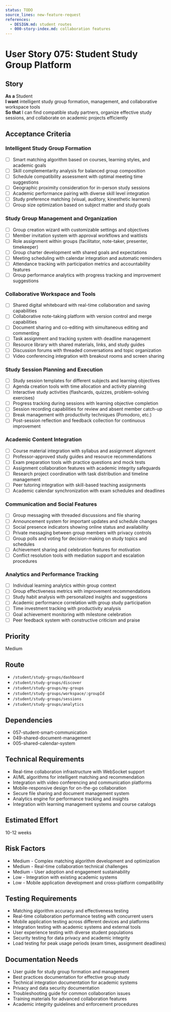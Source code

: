 ```yaml
---
status: TODO
source_lines: new-feature-request
references:
  - DESIGN.md: student routes
  - 000-story-index.md: collaboration features
---
```


# User Story 075: Student Study Group Platform

## Story
**As a** Student  
**I want** intelligent study group formation, management, and collaborative workspace tools  
**So that** I can find compatible study partners, organize effective study sessions, and collaborate on academic projects efficiently

## Acceptance Criteria

### Intelligent Study Group Formation
- [ ] Smart matching algorithm based on courses, learning styles, and academic goals
- [ ] Skill complementarity analysis for balanced group composition
- [ ] Schedule compatibility assessment with optimal meeting time suggestions
- [ ] Geographic proximity consideration for in-person study sessions
- [ ] Academic performance pairing with diverse skill level integration
- [ ] Study preference matching (visual, auditory, kinesthetic learners)
- [ ] Group size optimization based on subject matter and study goals

### Study Group Management and Organization
- [ ] Group creation wizard with customizable settings and objectives
- [ ] Member invitation system with approval workflows and waitlists
- [ ] Role assignment within groups (facilitator, note-taker, presenter, timekeeper)
- [ ] Group charter development with shared goals and expectations
- [ ] Meeting scheduling with calendar integration and automatic reminders
- [ ] Attendance tracking with participation metrics and accountability features
- [ ] Group performance analytics with progress tracking and improvement suggestions

### Collaborative Workspace and Tools
- [ ] Shared digital whiteboard with real-time collaboration and saving capabilities
- [ ] Collaborative note-taking platform with version control and merge capabilities
- [ ] Document sharing and co-editing with simultaneous editing and commenting
- [ ] Task assignment and tracking system with deadline management
- [ ] Resource library with shared materials, links, and study guides
- [ ] Discussion forums with threaded conversations and topic organization
- [ ] Video conferencing integration with breakout rooms and screen sharing

### Study Session Planning and Execution
- [ ] Study session templates for different subjects and learning objectives
- [ ] Agenda creation tools with time allocation and activity planning
- [ ] Interactive study activities (flashcards, quizzes, problem-solving exercises)
- [ ] Progress tracking during sessions with learning objective completion
- [ ] Session recording capabilities for review and absent member catch-up
- [ ] Break management with productivity techniques (Pomodoro, etc.)
- [ ] Post-session reflection and feedback collection for continuous improvement

### Academic Content Integration
- [ ] Course material integration with syllabus and assignment alignment
- [ ] Professor-approved study guides and resource recommendations
- [ ] Exam preparation tools with practice questions and mock tests
- [ ] Assignment collaboration features with academic integrity safeguards
- [ ] Research project coordination with task distribution and timeline management
- [ ] Peer tutoring integration with skill-based teaching assignments
- [ ] Academic calendar synchronization with exam schedules and deadlines

### Communication and Social Features
- [ ] Group messaging with threaded discussions and file sharing
- [ ] Announcement system for important updates and schedule changes
- [ ] Social presence indicators showing online status and availability
- [ ] Private messaging between group members with privacy controls
- [ ] Group polls and voting for decision-making on study topics and schedules
- [ ] Achievement sharing and celebration features for motivation
- [ ] Conflict resolution tools with mediation support and escalation procedures

### Analytics and Performance Tracking
- [ ] Individual learning analytics within group context
- [ ] Group effectiveness metrics with improvement recommendations
- [ ] Study habit analysis with personalized insights and suggestions
- [ ] Academic performance correlation with group study participation
- [ ] Time investment tracking with productivity analysis
- [ ] Goal achievement monitoring with milestone celebration
- [ ] Peer feedback system with constructive criticism and praise

## Priority
Medium

## Route
- `/student/study-groups/dashboard`
- `/student/study-groups/discover`
- `/student/study-groups/my-groups`
- `/student/study-groups/workspace/:groupId`
- `/student/study-groups/sessions`
- `/student/study-groups/analytics`

## Dependencies
- 057-student-smart-communication
- 049-shared-document-management
- 005-shared-calendar-system

## Technical Requirements
- Real-time collaboration infrastructure with WebSocket support
- AI/ML algorithms for intelligent matching and recommendation
- Integration with video conferencing and communication platforms
- Mobile-responsive design for on-the-go collaboration
- Secure file sharing and document management system
- Analytics engine for performance tracking and insights
- Integration with learning management systems and course catalogs

## Estimated Effort
10-12 weeks

## Risk Factors
- Medium - Complex matching algorithm development and optimization
- Medium - Real-time collaboration technical challenges
- Medium - User adoption and engagement sustainability
- Low - Integration with existing academic systems
- Low - Mobile application development and cross-platform compatibility

## Testing Requirements
- Matching algorithm accuracy and effectiveness testing
- Real-time collaboration performance testing with concurrent users
- Mobile application testing across different devices and platforms
- Integration testing with academic systems and external tools
- User experience testing with diverse student populations
- Security testing for data privacy and academic integrity
- Load testing for peak usage periods (exam times, assignment deadlines)

## Documentation Needs
- User guide for study group formation and management
- Best practices documentation for effective group study
- Technical integration documentation for academic systems
- Privacy and data security documentation
- Troubleshooting guide for common collaboration issues
- Training materials for advanced collaboration features
- Academic integrity guidelines and enforcement procedures